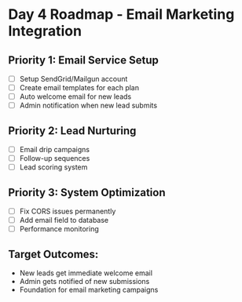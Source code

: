 # Day 4 Roadmap - Email Marketing Integration

## Priority 1: Email Service Setup
- [ ] Setup SendGrid/Mailgun account
- [ ] Create email templates for each plan
- [ ] Auto welcome email for new leads
- [ ] Admin notification when new lead submits

## Priority 2: Lead Nurturing
- [ ] Email drip campaigns
- [ ] Follow-up sequences
- [ ] Lead scoring system

## Priority 3: System Optimization
- [ ] Fix CORS issues permanently
- [ ] Add email field to database
- [ ] Performance monitoring

## Target Outcomes:
- New leads get immediate welcome email
- Admin gets notified of new submissions
- Foundation for email marketing campaigns
